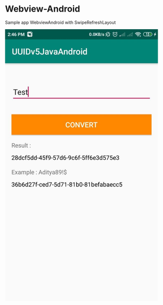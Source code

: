 # Webview-Android
Sample app WebviewAndroid with SwipeRefreshLayout

![Image](https://github.com/achmadqomarudin/UUID-v5-Java-Android/blob/master/asset/image.jpg)